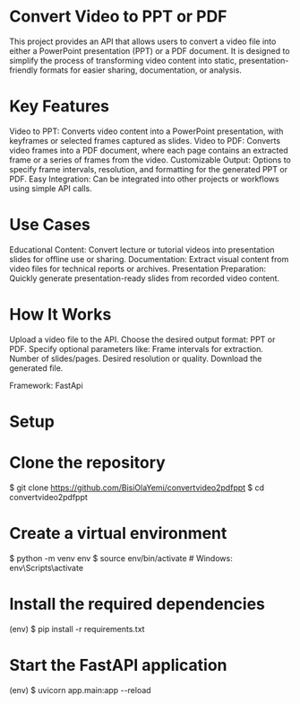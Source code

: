 # Convert Video to PPT or PDF

This project provides an API that allows users to convert a video file into either a PowerPoint presentation (PPT) or a PDF document. It is designed to simplify the process of transforming video content into static, presentation-friendly formats for easier sharing, documentation, or analysis.

# Key Features
Video to PPT: Converts video content into a PowerPoint presentation, with keyframes or selected frames captured as slides.
Video to PDF: Converts video frames into a PDF document, where each page contains an extracted frame or a series of frames from the video.
Customizable Output: Options to specify frame intervals, resolution, and formatting for the generated PPT or PDF.
Easy Integration: Can be integrated into other projects or workflows using simple API calls.

# Use Cases
Educational Content: Convert lecture or tutorial videos into presentation slides for offline use or sharing.
Documentation: Extract visual content from video files for technical reports or archives.
Presentation Preparation: Quickly generate presentation-ready slides from recorded video content.

# How It Works
Upload a video file to the API.
Choose the desired output format: PPT or PDF.
Specify optional parameters like:
Frame intervals for extraction.
Number of slides/pages.
Desired resolution or quality.
Download the generated file.

Framework: FastApi

# Setup

# Clone the repository
$ git clone https://github.com/BisiOlaYemi/convertvideo2pdfppt
$ cd convertvideo2pdfppt

# Create a virtual environment
$ python -m venv env
$ source env/bin/activate    # Windows: env\Scripts\activate

# Install the required dependencies
(env) $ pip install -r requirements.txt

# Start the FastAPI application
(env) $ uvicorn app.main:app --reload




